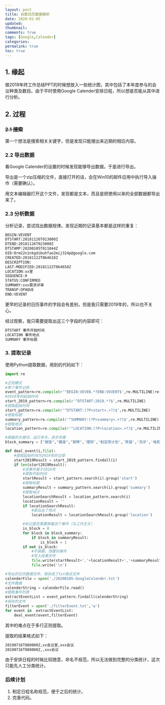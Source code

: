 ```yaml
---
layout: post
title: 谷歌日历数据解析
date: 2020-01-05
updated:
thumbnail:
comments: true
tags: [Google,Calender]
categories:
permalink: true
toc: true
---
```


## 1. 缘起

做2019年终工作总结PPT的时候想放入一些统计图，其中包括了本年度参与的会议种类及数目。由于平时使用Google Calender安排日程，所以想是否能从其中进行分析。

## 2. 过程

### ~~2.1 搜索~~

第一个想法是搜索相关关键字，但是发现只能搜出来近期的相应内容。

### 2.2 导出数据

看Google Calender的设置的时候发现能够导出数据。于是进行导出。

导出是一个zip压缩的文件，直接打开的话，会在Win10的邮件应用中执行导入操作（需要确认）。

用文本编辑器打开这个文件，发现都是文本，而且是把使用以来的全部数据都导出来了。

### 2.3 分析数据

分析记录，尝试找出数据规律。发现近期的记录基本都是这样的重复：

```txt
BEGIN:VEVENT
DTSTART:20181126T013000Z
DTEND:20181126T023000Z
DTSTAMP:20200105T011844Z
UID:0rm22n1nkgdibuhfao2mij324p@google.com
CREATED:20181122T064618Z
DESCRIPTION:
LAST-MODIFIED:20181122T064658Z
LOCATION:xx室
SEQUENCE:0
STATUS:CONFIRMED
SUMMARY:xxx需求评审
TRANSP:OPAQUE
END:VEVENT
```

更早的记录的日历事件的字段会有差别，但是我只需要2019年的，所以也不关心。

经过观察，我只需要提取出这三个字段的内容即可：

```txt
DTSTART 事件开始时间
LOCATION 事件地点
SUMMARY 事件标题
```

### 3. 提取记录

使用Python提取数据，用到的代码如下：

```Python
import re

#正则模式
#单个事件记录
event_pattern=re.compile(r'^BEGIN:VEVEN.*?END:VEVENT$',re.MULTILINE|re.DOTALL)
#2019年的起始时间
start_2019_pattern=re.compile(r'^DTSTART:2019.*?$',re.MULTILINE)
#提取起始时间
start_pattern=re.compile(r'^DTSTART:(?P<start>.+?)$',re.MULTILINE)
#提取标题
summary_pattern=re.compile(r'^SUMMARY:(?P<summary>.+?)$',re.MULTILINE)
#提取地点
location_pattern=re.compile(r'^LOCATION:(?P<location>.+?)$',re.MULTILINE)

#屏蔽的关键词，运行多次，逐步完善
block_summary = ["做饭","健身","钢琴",'理财','制定周计划','聚餐','洗牙','电影','航班','生日','取消','跑步','火车','加班','理发','中医理疗','收拾行李']

def deal_event(i,file):
    #提取起始时间为2019年的记录
    start2019Result = start_2019_pattern.findall(i)
    if len(start2019Result):
        #该事件属于2019年
        #提取开始时间
        startResult = start_pattern.search(i).group('start')
        #提取标题
        summaryResult = summary_pattern.search(i).group('summary')
        #提取地点
        locationSearchResult = location_pattern.search(i)
        locationResult = ''
        if locationSearchResult:
            #提出出了地点
            locationResult = locationSearchResult.group('location')

        #标记是否需要屏蔽这个事件（与工作无关）
        is_block = 0
        for block in block_summary:
            if block in summaryResult:
                is_block = 1
        if not is_block:
            #不屏蔽、想要的事件
            #写入结果文件
            file.write(startResult+','+locationResult+','+summaryResult)
            file.write('\n')

#导出的日历数据文件，保存成了txt格式文件
calenderFile = open('./20200105-GoogleCalender.txt')
#文件数据
calenderString = calenderFile.read()
#提取事件列表
extractEventList = event_pattern.findall(calenderString)
#保存的文件
filterEvent = open('./filterEvent.txt','w')
for event in  extractEventList:
    deal_event(event,filterEvent)
```

其中的难点在于多行正则提取。

提取的结果格式如下：

```txt
20190716T080000Z,xx会议室,xxx会议
20190716T080000Z,,xxx会议
```

由于安排日程的时候比较随意，命名不规范，所以无法做到完整的分类统计，这次只能先人工分类统计。

### 后续计划

1. 制定日程名称规范，便于之后的统计。
2. 完善代码。
